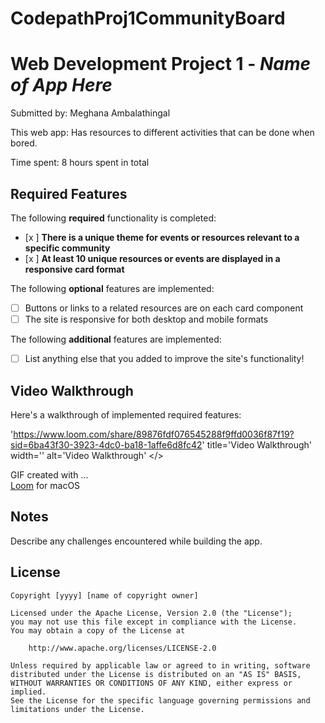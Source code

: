 # CodepathProj1CommunityBoard
# Web Development Project 1 - *Name of App Here*

Submitted by: Meghana Ambalathingal

This web app: Has resources to different activities that can be done when bored.

Time spent: 8 hours spent in total

## Required Features

The following **required** functionality is completed:

- [x ] **There is a unique theme for events or resources relevant to a specific community**
- [x ] **At least 10 unique resources or events are displayed in a responsive card format**

The following **optional** features are implemented:

- [ ] Buttons or links to a related resources are on each card component
- [ ] The site is responsive for both desktop and mobile formats

The following **additional** features are implemented:

* [ ] List anything else that you added to improve the site's functionality!

## Video Walkthrough

Here's a walkthrough of implemented required features:


<a>'https://www.loom.com/share/89876fdf076545288f9ffd0036f87f19?sid=6ba43f30-3923-4dc0-ba18-1affe6d8fc42' title='Video Walkthrough' width='' alt='Video Walkthrough' </>

<!-- Replace this with whatever GIF tool you used! -->
GIF created with ...  
[Loom](https://www.loom.com/looms/videos) for macOS

## Notes

Describe any challenges encountered while building the app.

## License

    Copyright [yyyy] [name of copyright owner]

    Licensed under the Apache License, Version 2.0 (the "License");
    you may not use this file except in compliance with the License.
    You may obtain a copy of the License at

        http://www.apache.org/licenses/LICENSE-2.0

    Unless required by applicable law or agreed to in writing, software
    distributed under the License is distributed on an "AS IS" BASIS,
    WITHOUT WARRANTIES OR CONDITIONS OF ANY KIND, either express or implied.
    See the License for the specific language governing permissions and
    limitations under the License.
